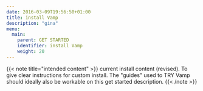 ```yaml
---
date: 2016-03-09T19:56:50+01:00
title: install Vamp
description: "gina"
menu:
  main:
    parent: GET STARTED
    identifier: install Vamp
    weight: 20
---
```


{{< note title="intended content" >}}
current install content (revised). To give clear instructions for custom install. The "guides" used to TRY Vamp should ideally also be workable on this get started description.
{{< /note >}}